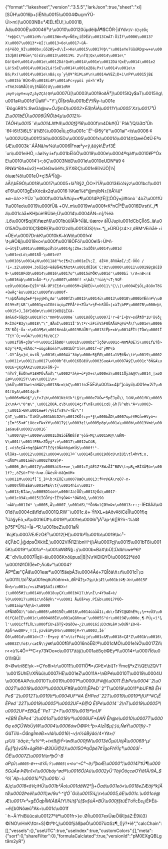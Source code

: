 {"format":"lakesheet","version":"3.5.5","larkJson":true,"sheet":"xí][SÛH\u0016þ+)ïËN\u0015\u0004©uçmÝÚ­Úì>m¦(\u0003NB±³ÆÉLfÊU!,\u0001B¸Àà\u0000Ë\u00046³\t·\u0010\u00120üµdëiþÂ¶$CÔR·|dYdv`ìV·ô}çëÓç´ºeþþC\"\u001cH%:\u0013Wn¤Ry>ÑÈe¿íÊÞÊä\u0013CmÁT:ÕïÏf\u0006\u0013?X\u0007\u0013*×èÍ¦\u0013»6o\u0017~üÄ­n§ºêõO_9Í\u000bv;ûõ2Øÿ=d\\Î»>Ke\u0015\u0017©þ\"\u001eYe7úûúRDg>w+e\u0015JþB)£PÐüe\"G)£à\u0013\u0011¥L 2\nfQ¦Qx\u0014\u001e\"Dá!QxH\u0014\u001e\u0012Dá!QxH\u0014\u001e\u0012Dá!QxÈ\u0014\u001e2Lá!SxÈ\u0014\u001e2Lá!SxÈ\u0014\u001e2Bá¡Px(\u0014\u001e\nBá¡Px(\u0014\u001e\nBá¡xy´y½O¥°RiÞLa¥\n\u0014wVEZ¡D+i\n­P¥\u0015jB£\u0015ò´BÚX¤Ñ\u0018i4F\u001aFc¤yµòi yó×h¨#Ïy¤TñêJ©âRÅÛ)U¼]RÅÛÓ)U¼\u001dR¥¡my®¡qy®±uyZ¿âyZÇâ)Q®`\u0007Ù[\u0003\u0019oðÄ²]\u0015IQy$aT\u0015ñg\u001a¢\u001d'ÜaW¹¬\"Y'¿ÖÎ§röÁ\u001bÉ\\ª/Ñy-\u001e´ÐôgúRß%:9wGà@*w=ÕJ§mD\u0002×Éå\tÂiÀ\u0011Y\u0005'X±\u0017¹Û Z\u001bÉÛ\u0006ÛÑÕ\b¢µ\u0012¼­TÁÕH\u0015¨è\u0014J#Þß\u000f§ªî6*­\u000f\\m4Dk#{Û¨Pàk$¹/$Q/ä3¤¹Ûh´6¢·ì6\f3ì6L5¯â¾B½\u000eÏù,ç6\u001c¨Ë¹-@5ÿ\"ë\"\u001aí\"<ïs\u0006·¢\u0002UQ\u001f2äö\u0005Du\u0005\u0001x\u0001õ\u0014\tQæëÔ¢Û·Eªo{Æ\u0003k¨ÁÃNâ/w¾ú\u0006ÏFnæ²y<ÿ¸âüýk\\Ê\rf3É´un\u001eiHÖ,÷ãø½y:i±f\u001bÉÌõÔ\u0019\u000e\u0004®qà#\u0010¥P°ÓxE\u0010\u0014')<;õÇ\u0003NöD\u001e\u0010eUDNºä9 ¢ RN¥â^Ðð±ûv2}+eOèGwõéYs¸­SÝXÐÇ\u001e9ï½ÚÖ|½|óiuæ¾õ\u001eÛ*ç¦5Á³Ï(@­áÅ\\\bÈ9Ó\u0018\u0017\u0005+lä²ß§2_ÕO×Ì'ÏÂ\u0013£ìò¼ýz\u001bc1\u001eT6\u0013gÊsXócåx2q\u0016·¼­Kæ%ë°@mýbN±[õÃ¼û°±ø¬öà>>YÛz¯\u000f\u001aÃ#úý=«¶\u0014P{fÊ[[¦ÕÖÿ=jìl#ónò¨4òZ\u001fÙ1\u001eo\u0019\u000fÜ& +OV_m\u0019w\u000f«K³nCÎºË\u0016D\rstV_¸ï¶à\u001càå±KHþùè!RÜäë;Ü\u0014­\u0004ÂN~n[/½éä .Lô\u000f$q/jK\fæzñ§\u001bùüÍÁÎÞ¾ÌåL:ûærov ãÎ­ÜJup\u001dCbÇÍÌõS_íà\u0015AÔ\u0010Ç!$©B{R\u0012zdI\u0013ÚS}\n×.*j_»ÚRÛ{z4>z¸dRM^Æíñåê·+ì«ÛEv\u0007DnkK\u0010kK~kWö\u000f«¥\t·µ¥Ö&j\u0018«o«\u000f\u0018ÖFòï\u000e!å÷ÚÞñ`­ú¬ät§Ï\u001a\u000bpzÅ\b\u0014g¦ZA±:5aÍÔS\u0014\u001d \u001e¢Lò\u0018Ö·\u001eV?\u0010$\u0014¿N\u0011àë³%c{¶v2\u001eÎ%;Z¸ áÎ©H¸ãRüÃøÎ/;Ë·ÓÔú /¹I«.zZ\u0004.3oõÍqó¤èáBå4E¶ÁztA\u001dÒÏGK¨C¦9z\u0000\u0011\u0019BçBúÍÚ9·\u0010FdQ\u0014\u0016\u0017o^\u0015óÞÕK\u001d'\u000bï \rA«nÐ<r£\u0016üþ\u001eÅU~ª\r/\u0007\u000ff ×\bÄ\"!üä¼¹sT;9©Ë-uzÒ\u0016æ«EýÍ®¹ôÅ·ØP)Eîd<\u0005M»¾ÑêËÚ»\u0011\"Ç\\|\u0004È$ÕL¿ãù8xTöG+ûwÃç'èu\u001c\u000fa\u000f­*\nþQÃòAqð±F²§eýýHh¿Aø¨\u000fZ\u0015\u0014ü\u0013\u0010\u000b©Êñn¥¼\u0019¥«E¦&B¨\u0001g<úIß®íüçüµZEÈÅ¹ê+ZÜa³>¼É±hSÛÛ«|xàÏ\bPP\u0007B\u000eþ\u0015<J,ÌáY}éØø\t\u0019éB§¼ÊGä-ám¾6d×ôãpþ\u0010Tc\"mm®b\u000e¯\u0018óÕç\u0007Í¹r»ê°Í+þV»sóÅ¶ð*1U²û§ð¿R<ÌXôºB3y\u0018\"\"¸ÆÄmÍ\u0011Ï¨5\tºr<ãFíñVàF0ÜAÅûFq®úºÁ\f\u001e\u0006Z8'ÐÖ|~Úx·×\nÐâ9¶æ\u0016ëóÀ\u0019RáÜB!\u0013îÊþ±xb\u0014ËÌt(TÒm\u0001Ï¯TíY¨Õ;¤vÔÁ?\u001fé/èC£?\u001fûÑ+çÕa^<©\u001cÎãbØØ²\u001b\u000bz^]çðÐ\u001c¬Nm¶ÂOÉ)5\u001f£Ýß>6Jý°¾ªO¿÷ßÁ$c*¬úûgúÈûêá?\u001bÜ°1lè\u001f~d'ÿMÞ\b´.GY^Â½=}d¸övíÑ_\u0016\u0004å¯3õp\u000e5§ÉØ\u001a1V¶®Ñv\tè\u0019\u0002\u0011v\u0011\u0017\u000b^ë\u0016ßúëÚ\u0003SueA<\u0007ÀýE\u001c³ôÑ&Â\u0016¤ÇKçÀÁX2\u0016FõÑ-ÿ¤°ñÝnÝ¸ËöÒhw¥1£HÞÚvÃóÁ\"\u0002*â¾è¬öºýX÷s\u000eã\u0011Ôÿà&@©\u0014¸|xøO£ø®\u0015Ý\\ev\u0011\n¤\bkÛ\u001bæì+àHÁ©\u0013Ncm\bÇ\u001fó`:Ê5Êâ\u001a×4þ°]cõyíí\u001e=2ïf`\u001fUyA\u0014ýcÈ-\u0006nMÞü§²¿\fvJ\b\u0001Ni®îk³L§t\u000e7XÓw*5pÊJyÖ\\_lúN\u001fK\u00032x\nÁ<\"0°æ\"¸\u0012ÕOÃ,¢\b\u0014ç/f\nã\u001c¢ù¸&h|½^e­b\"Ã¤­\u0003­_\u001b>6W\u001e±#)/§¾1fv$%7«­TË/\"!ÇñT_\u001c¯ÎìKÚ\u001bNLD2ê\u0012KÕ)cy«²§\u000bÃD\u0007üµ(®M©åeHVyõ¬r´jÎm°S5<#¯ìOècxFÞxÝ¥\u0017ý|\u0003¢1\u0005põp\u001a\u000b\u0013Vmè\u001e6aué\u0001\u0016¯´\u0007q@~\u000e\u0001LÓÆîóËÑÐß[Ð'§ôã×Mç\u0015R@\\&ÑN­V\u001f\u001fFBk>ZÕÿý²:ë\u0017\u0012wCûB,{.«úiðçGÃrög£@ÁöCFlÈ£ÿíOÑà®ôýæKÚ$\u000f!¹­UlüÃs~\u0012\u0002\u0004\u0017©¯\u0014ß\u0019óÓcÚ\nìÙì\tl4hV¶;o,<dÅUÞ\u001aëõ\u0002ÝÆX8}P-\u0006¸Æë\u0017ý\u0005ãîS×±oe¸\u001cTj&É1Z¹8WzÃÌ^BØV\t¤µR¿±BÍXÀ¶õ»\u001f?;,òZ$ü÷Fªë¬%<ø.ÜÂésÑ¬öâQmüM¤\u0011M\u001f[´î¸Ì©\b:KEôÉ\u00078æÔ\u0013¦f®r@6Ä\roÔ7·n-\u0007ÄÁh£Èæ\u001e¶£¾\t{\u0014hìx\u0017­\u0013;ÐÌãæ¡\u0005D1¢óê\u000fJã)ÛÛ\u0013}Óú\u0017-\u001cû9Ä\u0015îÌGÖfý÷ÌÊYýÓÞ©÷²ØÂßòQ,\u0019û´oÀÞ\u0011W³ \u0005,Ã\u0007_\u001dß\"ºÖòNulÇØYmÞx\u00013:r:;~`ÌE¢&Ìiã\u001d{\u0004cå\fîd\u0001Q.RW¨\u001c.ê÷·ÝñXL+áA­öv¥öìCèÎÌ\u001f)q²Úã§yEô¸«Ä\u0016ÜÞ\u0019?\u001e\u0006í³jÂ²àp·\\6[|R?ñ¬%àlØþ75F²Û%)+Îá¬²R.\u001beZ\u001aÑ´¥cjK\u0007ÆÆzÓ£²\u0012[H[\u001bªÎ\u001b\u0019\bc²-êÇÏ\bC¸|@dpsÔXk\tÈ¸\u0002VíÑ12¦\bnH^(j\\Á\u0007çÿ\u0015\u001bTß\u0015K\u0019^\u001aº¬\u001aWØÑ§÷ý\u000b«BàX\bÛ)¦Ûd­b!cwè®6?Æ¨d!vï\u0007ÏÍq}i-á\u0006Knðüpus¦|ß|¼\rï¢DlQYÒ\u00062[ªëó0 \u0001Ø1ÖÏ(Îé»Þ;Äù&v°\u0004?ÃPºÉæ\"ÇÃå\u001eæ²\u0015äeþÁ3\u0004Âé÷7QÎôà\\ñ±ñ\u001cÏ´¡¤\u0011L\tô³&\u001eqðùYõðm«`k,ØÑºÅÌ¼>7ÿµ\b¦Æ1­\u001bí©¶~Xn\u0015FÑn¼«\u001c/×sïÆ%W§&ôÍiïHÐX«!¦\u0005#ï\u0014ö\u0018uyÇX\u001b©}l\b\nÎ\r4Ý9aÆ«è/½O\u00017\u001c\nôä@k\"¤\u0001 Å±Úäºwy.Pï&b\u0017PÜÕ­\u001aùµ*Á@\b<\u0000 úFÑXØÖG)\"úUó\u0005\u0015Ô\u0018\u0014ùàåÂ1ì¡db\rÏÆÝC@&ÐhÉ¥ç¡¾÷+eÚ3\u001fÇâèÎÉ\u001c\u0004ôðËé\u001aQåñnuæ¨\u0005S³ú÷\u0019Æ\u000e¸¶·PÙ¿«ï³¾l'\u001cffLñL\u000fíU>£ôTÿ×D$ôÖw¬¿2\u0016í¡Ð3cNLè¥¦wÒúÑ³£O<è­AþÃ²wwQ0Fv¸!¦î,ýzvÉûPy04v\u0000j¥»Y\u0003,Îé´Òð\u001d\u001d«(7··É+yeÿ 6^n\tzfPóàjjé\u001c&¶\u0018»ÇÆ³Z\u001b\u0016\u0003Z\fö$\rcæIÑ\\ÿWK`\u000fß!\u0016nòÉÐ¦®\u001cMÖ\u001e¼Ö\u0017Zñ\r<<ù%4Ö÷²ºC<y73¥Oo»o\u0017\täj{\u001aëßçê©Eyªl\u0014+\u0007Ïõ\u0011rBÜl 8<Øw\ri8£!yk¬=ÇYo8ì»\r\u0011!\u0011Ö¶×¡GÞE«\bí]Tr·Ýme§ºxZ½QE\tZQVT \u0015UhE\rXÑùú\u0007HE\u001eZ\u0011A+\nÐPe\u0010T\u0019\u0004U\u0006AAPe\u0010T\u0019\u0001ª\u0000UF*#@\u0011 Ê\bPe\u0004¨2\u0002T\u0019\u0001ª\u0000UF*#B\u0011¡ÊPeD¨2\"T\u0019\u0011ª\bUF*#B ÊHPe$¨2\u0012T\u0019\tª\u0004UF*#A ÊHPed¨22T\u0019\u0019ª\fUF*#C¡ÊÈPed¨22T\u0019\u0005ª\u0002UF*£@Q Ê(Pe\u0014¨2\nT\u0019\u0005ª\u0002UF*£BQ¡Ê¨PeT¨2*T\u0019\u0015ª\nUF*£BÑ ÊhPe4¨2\u001aT\u0019\rª\u0006UF*£AÑ Êh@e\u0010\u0007T\u0006q eðÇÛWòÙýW\u0004\u0006ówÒ©îÞl:³þ>AîzÏï$µ]:}ù,ÑøÝ\u001fìÿ¬?GàTïIö~ÓångÎmðÐ×vIáí\u0016\\¬v}n½ûBýâó/4×Yð»//µ/Uû¨öåçè:;³u¾^®;+t«tß@Ý=\\wß\u000fW\u0013éÔµüUöjÂ\u0006ß^µ/Ëµ]²þ}v5Ñ+õgRW¬Ø3ÙÜ@2}\u0015O®qÕþë7¢´ÏgoFhÝÍç³\u0003Í ­ÔË\u0007Z\u0001ñ\nªþÒ´-BaPç`Û\u0005~B÷÷<ßÝÃ;Ý\u0005\n÷Þa°÷`C°¬ð;I³þoÆ\u0000°¦\u0014î°tÚ¶\u0005GúÄø·ÞØ\n1×l\u000bõy^ød®\u0016Ó[Aü\u0002yÜ'TàÿÓöçcøOÝíâ1À/9À_$ºö\\¯Aþ~\u0001ú¹ºZ\u001b´.·ü&)ç\u0018«ãVçiHÜ\u001b²Âo\u001dâW2º|j+Ôaà\u001eõ«\u0018eZÆãÿºk]Ätå\u0002Þeëî\u0011¡w/9u°·^\fÓ¯Gú\u0015¼¿\r»\u0005,äE\u001c.\u001cé@Æ\u0017«³×gÈÖqþÎM{Á8Ã[Y\\î¾¦t§¹ú[$v§ùÄ×BÛ\u000f§tüÊT*oÝcÈe¿íÊÞÊä­=è\\[b0Nõæû³Ak=\u001c\u001f´·h¬Ä·YhíBüûca\u00127ºêª\u001fr>}e·.ØÍ\u0007exÜæÖ@¦þáZ:Ê9ïû3}©ïNO\nHnK\f¤r×S]©tºÞ¦¿\u000fÿãßþøÕ\u0007ù¤Sz¶_(|ý?*ìê","calcChain":[],"vessels":{},"useUTC":true,"useIndex":true,"customColors":[],"meta":{"sort":0,"shareFilter":0},"formulaCalclated":true,"versionId":"pM0EXgQBLgt9m2yR"}